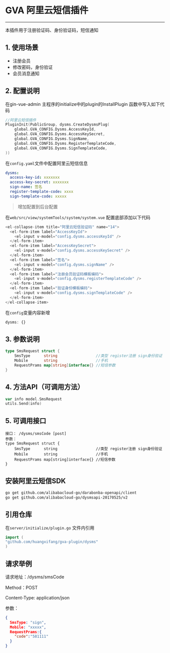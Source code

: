 # GVA 阿里云短信插件

-----------------------------------------------

本插件用于注册验证码、身份验证码，短信通知
## 1. 使用场景
- 注册会员
- 修改密码，身份验证
- 会员消息通知

## 2. 配置说明

在gin-vue-admin 主程序的initialize中的plugin的InstallPlugin 函数中写入如下代码
```go
//阿里云短信插件
PluginInit(PublicGroup, dysms.CreateDysmsPlug(
    global.GVA_CONFIG.Dysms.AccessKeyId,
    global.GVA_CONFIG.Dysms.AccessKeySecret,
    global.GVA_CONFIG.Dysms.SignName,
    global.GVA_CONFIG.Dysms.RegisterTemplateCode,
    global.GVA_CONFIG.Dysms.SignTemplateCode,
))
```
在`config.yaml`文件中配置阿里云短信信息
```yaml
dysms:
  access-key-id: xxxxxxx
  access-key-secret: xxxxxxx
  sign-name: 签名
  register-template-code: xxxx
  sign-template-code: xxxxx
```
> 增加配置到后台配置

在`web/src/view/systemTools/system/system.vue` 配置底部添加以下代码

```js
<el-collapse-item title="阿里云短信验证码" name="14">
  <el-form-item label="AccessKeyId">
    <el-input v-model="config.dysms.accessKeyId" />
  </el-form-item>
  <el-form-item label="AccessKeySecret">
    <el-input v-model="config.dysms.accessKeySecret" />
  </el-form-item>
  <el-form-item label="签名">
    <el-input v-model="config.dysms.signName" />
  </el-form-item>
  <el-form-item label="注册会员验证码模板编码">
    <el-input v-model="config.dysms.registerTemplateCode" />
  </el-form-item>
  <el-form-item label="验证身份模板编码">
    <el-input v-model="config.dysms.signTemplateCode" />
  </el-form-item>
</el-collapse-item>
```
在`config`变量内容新增
```js
dysms: {}
```


## 3. 参数说明
```go
type SmsRequest struct {
    SmsType      string                 //类型 register注册 sign身份验证
    Mobile       string                 //手机
    RequestPrams map[string]interface{} //短信参数
}
```

## 4. 方法API（可调用方法）
```go
var info model.SmsRequest
utils.Send(info)
```

## 5. 可调用接口


    接口： /dysms/smsCode [post] 
    参数：
    type SmsRequest struct {
        SmsType      string                 //类型 register注册 sign身份验证
        Mobile       string                 //手机
        RequestPrams map[string]interface{} //短信参数
    }

## 安装阿里云短信SDK
```bash
go get github.com/alibabacloud-go/darabonba-openapi/client
go get github.com/alibabacloud-go/dysmsapi-20170525/v2
```

## 引用仓库
在`server/initialize/plugin.go` 文件内引用

```go
import (
"github.com/huangxifang/gva-plugin/dysms"
)

```

## 请求举例
请求地址：/dysms/smsCode

Method：POST

Content-Type: application/json

参数：
```json
{
  SmsType: "sign",
  Mobile: "xxxxx",
  RequestPrams:{
    "code":"581111"
  }
}
```
